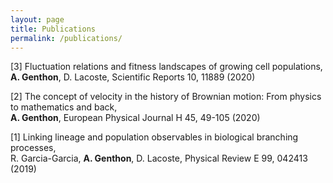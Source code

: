 ```yaml
---
layout: page
title: Publications
permalink: /publications/
---
```


[3] Fluctuation relations and fitness landscapes of growing cell populations,\
**A. Genthon**, D. Lacoste, Scientific Reports 10, 11889 (2020)

[2] The concept of velocity in the history of Brownian motion: From physics to mathematics and back,\
**A. Genthon**, European Physical Journal H 45, 49-105 (2020)

[1] Linking lineage and population observables in biological branching processes,\
R. Garcia-Garcia, **A. Genthon**, D. Lacoste, Physical Review E 99, 042413 (2019)
